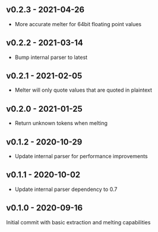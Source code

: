 ## v0.2.3 - 2021-04-26

- More accurate melter for 64bit floating point values

## v0.2.2 - 2021-03-14

- Bump internal parser to latest

## v0.2.1 - 2021-02-05

- Melter will only quote values that are quoted in plaintext

## v0.2.0 - 2021-01-25

- Return unknown tokens when melting

## v0.1.2 - 2020-10-29

* Update internal parser for performance improvements

## v0.1.1 - 2020-10-02

* Update internal parser dependency to 0.7

## v0.1.0 - 2020-09-16

Initial commit with basic extraction and melting capabilities

